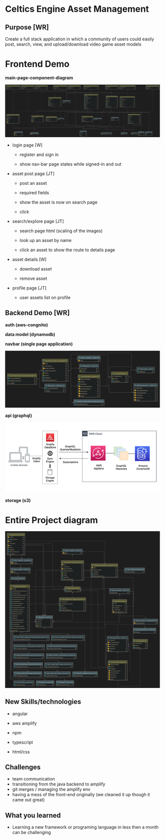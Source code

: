 # Celtics Engine Asset Management

## Purpose [WR]
Create a full stack application in which a community of users could easily post, search, view, and upload/download video game asset models

# Frontend Demo 
**main-page-component-diagram**

![main-page-diagram](./design-docs/uml-diagrams/angular/main-page.png)


- login page [W] 

	- register and sign in

	- show nav-bar page states while signed-in and out 

- asset post page [JT]

	- post an asset

	- required fields

	- show the asset is now on search page

	- click

- search/explore page [JT]

	- search page html (scaling of the images)

	- look up an asset by name 

	- click an asset to show the route to details page

- asset details [W]

	- download asset

	- remove asset

- profile page [JT]

	- user assets list on profile 

## Backend Demo [WR]

**auth (aws-congnito)**

**data model (dynamodb)**

**navbar (single page application)**

![navbar](./design-docs/uml-diagrams/angular/nav-bar.png)

**api (graphql)**

![graphql](./design-docs/uml-diagrams/aws/amplify-stack.png)

**storage (s3)**

# Entire Project diagram 
![backend](./design-docs/uml-diagrams/angular/backend.png)

## New Skills/technologies

- angular
- aws amplify
- npm

- typescript
- html/css


## Challenges
- team communication
- transitioning from the java backend to amplify
- git merges / managing the amplify env 
- having a mess of the front-end originally (we cleaned it up though it came out great)

## What you learned
- Learning a new framework or programing language in less then a month can be challenging 